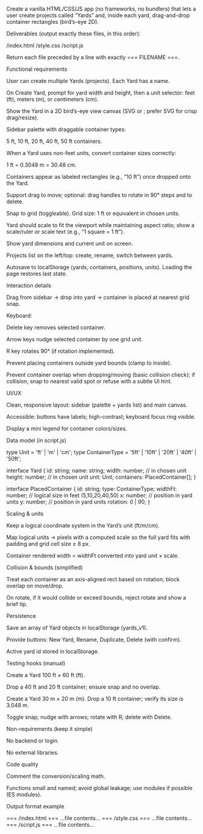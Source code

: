 Create a vanilla HTML/CSS/JS app (no frameworks, no bundlers) that lets a user create projects called “Yards” and, inside each yard, drag-and-drop container rectangles (bird’s-eye 2D).

Deliverables (output exactly these files, in this order):

/index.html
/style.css
/script.js


Return each file preceded by a line with exactly === FILENAME ===.

Functional requirements

User can create multiple Yards (projects). Each Yard has a name.

On Create Yard, prompt for yard width and height, then a unit selector: feet (ft), meters (m), or centimeters (cm).

Show the Yard in a 2D bird’s-eye view canvas (SVG or <canvas>; prefer SVG for crisp drag/resize).

Sidebar palette with draggable container types:

5 ft, 10 ft, 20 ft, 40 ft, 50 ft containers.

When a Yard uses non-feet units, convert container sizes correctly:

1 ft = 0.3048 m = 30.48 cm.

Containers appear as labeled rectangles (e.g., “10 ft”) once dropped onto the Yard.

Support drag to move; optional: drag handles to rotate in 90° steps and to delete.

Snap to grid (toggleable). Grid size: 1 ft or equivalent in chosen units.

Yard should scale to fit the viewport while maintaining aspect ratio; show a scale/ruler or scale text (e.g., “1 square = 1 ft”).

Show yard dimensions and current unit on screen.

Projects list on the left/top: create, rename, switch between yards.

Autosave to localStorage (yards, containers, positions, units). Loading the page restores last state.

Interaction details

Drag from sidebar → drop into yard → container is placed at nearest grid snap.

Keyboard:

Delete key removes selected container.

Arrow keys nudge selected container by one grid unit.

R key rotates 90° (if rotation implemented).

Prevent placing containers outside yard bounds (clamp to inside).

Prevent container overlap when dropping/moving (basic collision check); if collision, snap to nearest valid spot or refuse with a subtle UI hint.

UI/UX

Clean, responsive layout: sidebar (palette + yards list) and main canvas.

Accessible: buttons have labels; high-contrast; keyboard focus ring visible.

Display a mini legend for container colors/sizes.

Data model (in script.js)

type Unit = 'ft' | 'm' | 'cm';
type ContainerType = '5ft' | '10ft' | '20ft' | '40ft' | '50ft';

interface Yard {
  id: string;
  name: string;
  width: number;   // in chosen unit
  height: number;  // in chosen unit
  unit: Unit;
  containers: PlacedContainer[];
}

interface PlacedContainer {
  id: string;
  type: ContainerType;
  widthFt: number;    // logical size in feet (5,10,20,40,50)
  x: number;          // position in yard units
  y: number;          // position in yard units
  rotation: 0 | 90;
}


Scaling & units

Keep a logical coordinate system in the Yard’s unit (ft/m/cm).

Map logical units → pixels with a computed scale so the full yard fits with padding and grid cell size ≥ 8 px.

Container rendered width = widthFt converted into yard unit × scale.

Collision & bounds (simplified)

Treat each container as an axis-aligned rect based on rotation; block overlap on move/drop.

On rotate, if it would collide or exceed bounds, reject rotate and show a brief tip.

Persistence

Save an array of Yard objects in localStorage (yards_v1).

Provide buttons: New Yard, Rename, Duplicate, Delete (with confirm).

Active yard id stored in localStorage.

Testing hooks (manual)

Create a Yard 100 ft × 60 ft (ft).

Drop a 40 ft and 20 ft container; ensure snap and no overlap.

Create a Yard 30 m × 20 m (m). Drop a 10 ft container; verify its size is 3.048 m.

Toggle snap; nudge with arrows; rotate with R; delete with Delete.

Non-requirements (keep it simple)

No backend or login.

No external libraries.

Code quality

Comment the conversion/scaling math.

Functions small and named; avoid global leakage; use modules if possible (ES modules).

Output format example

=== /index.html ===
...file contents...
=== /style.css ===
...file contents...
=== /script.js ===
...file contents...
